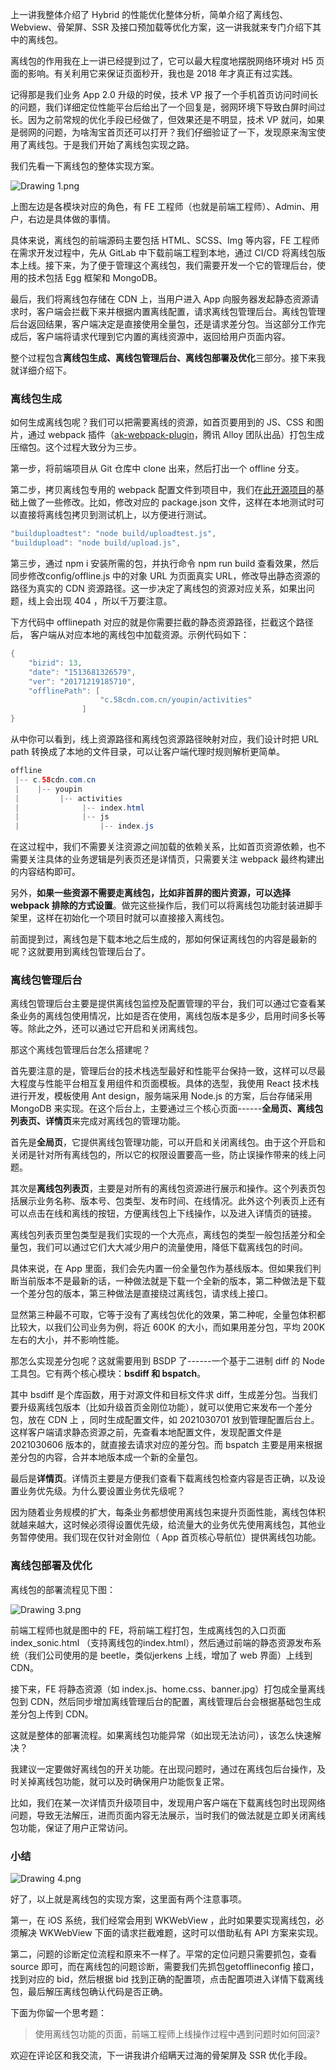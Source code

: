 上一讲我整体介绍了 Hybrid 的性能优化整体分析，简单介绍了离线包、Webview、骨架屏、SSR 及接口预加载等优化方案，这一讲我就来专门介绍下其中的离线包。

离线包的作用我在上一讲已经提到过了，它可以最大程度地摆脱网络环境对 H5 页面的影响。有关利用它来保证页面秒开，我也是 2018 年才真正有过实践。

记得那是我们业务 App 2.0 升级的时侯，技术 VP 报了一个手机首页访问时间长的问题，我们详细定位性能平台后给出了一个回复是，弱网环境下导致白屏时间过长。因为之前常规的优化手段已经做了，但效果还是不明显，技术 VP 就问，如果是弱网的问题，为啥淘宝首页还可以打开？我们仔细验证了一下，发现原来淘宝使用了离线包。于是我们开始了离线包实现之路。

我们先看一下离线包的整体实现方案。

![Drawing 1.png](https://s0.lgstatic.com/i/image6/M01/2D/9E/Cgp9HWBmyBiAV-yrAAF0q2SMdCc055.png)

上图左边是各模块对应的角色，有 FE 工程师（也就是前端工程师）、Admin、用户，右边是具体做的事情。

具体来说，离线包的前端源码主要包括 HTML、SCSS、Img 等内容，FE 工程师在需求开发过程中，先从 GitLab 中下载前端工程到本地，通过 CI/CD 将离线包版本上线。接下来，为了便于管理这个离线包，我们需要开发一个它的管理后台，使用的技术包括 Egg 框架和 MongoDB。

最后，我们将离线包存储在 CDN 上，当用户进入 App 向服务器发起静态资源请求时，客户端会拦截下来并根据内置离线配置，请求离线包管理后台。离线包管理后台返回结果，客户端决定是直接使用全量包，还是请求差分包。当这部分工作完成后，客户端将请求代理到它内置的离线资源中，返回给用户页面内容。

整个过程包含**离线包生成、离线包管理后台、离线包部署及优化**三部分。接下来我就详细介绍下。

### 离线包生成

如何生成离线包呢？我们可以把需要离线的资源，如首页要用到的 JS、CSS 和图片，通过 webpack 插件（[ak-webpack-plugin](https://github.com/steamerjs/ak-webpack-plugin?fileGuid=xxQTRXtVcqtHK6j8)，腾讯 Alloy 团队出品）打包生成压缩包。这个过程大致分为三步。

第一步，将前端项目从 Git 仓库中 clone 出来，然后打出一个 offline 分支。

第二步，拷贝离线包专用的 webpack 配置文件到项目中，我们在[此开源项目](https://github.com/steamerjs/ak-webpack-plugin?fileGuid=xxQTRXtVcqtHK6j8)的基础上做了一些修改。比如，修改对应的 package.json 文件，这样在本地测试时可以直接将离线包拷贝到测试机上，以方便进行测试。

```java
"builduploadtest": "node build/uploadtest.js",
"buildupload": "node build/upload.js",
```

第三步，通过 npm i 安装所需的包，并执行命令 npm run build 查看效果，然后同步修改config/offline.js 中的对象 URL 为页面真实 URL，修改导出静态资源的路径为真实的 CDN 资源路径。这一步决定了离线包的资源对应关系，如果出问题，线上会出现 404 ，所以千万要注意。

下方代码中 offlinepath 对应的就是你需要拦截的静态资源路径，拦截这个路径后， 客户端从对应本地的离线包中加载资源。示例代码如下：

```java
{
	"bizid": 13,
	"date": "1513681326579",
	"ver": "20171219185710",
	"offlinePath": [
                    "c.58cdn.com.cn/youpin/activities"
                ]
}       
```

从中你可以看到，线上资源路径和离线包资源路径映射对应，我们设计时把 URL path 转换成了本地的文件目录，可以让客户端代理时规则解析更简单。

```java
offline
 |-- c.58cdn.com.cn
 |    |-- youpin
 |         |-- activities
 |              |-- index.html
 |              |-- js
 |                  |-- index.js
```

在这过程中，我们不需要关注资源之间加载的依赖关系，比如首页资源依赖，也不需要关注具体的业务逻辑是列表页还是详情页，只需要关注 webpack 最终构建出的内容结构即可。

另外，**如果一些资源不需要走离线包，比如非首屏的图片资源，可以选择 webpack 排除的方式设置**。做完这些操作后，我们可以将离线包功能封装进脚手架里，这样在初始化一个项目时就可以直接接入离线包。

前面提到过，离线包是下载本地之后生成的，那如何保证离线包的内容是最新的呢？这就要用到离线包管理后台了。

### 离线包管理后台

离线包管理后台主要是提供离线包监控及配置管理的平台，我们可以通过它查看某条业务的离线包使用情况，比如是否在使用，离线包版本是多少，启用时间多长等等。除此之外，还可以通过它开启和关闭离线包。

那这个离线包管理后台怎么搭建呢？

首先要注意的是，管理后台的技术栈选型最好和性能平台保持一致，这样可以尽最大程度与性能平台相互复用组件和页面模板。具体的选型，我使用 React 技术栈进行开发，模板使用 Ant design，服务端采用 Node.js 的方案，后台存储采用 MongoDB 来实现。在这个后台上，主要通过三个核心页面------**全局页、离线包列表页、详情页**来完成对离线包的管理功能。

首先是**全局页**，它提供离线包管理功能，可以开启和关闭离线包。由于这个开启和关闭是针对所有离线包的，所以它的权限设置要高一些，防止误操作带来的线上问题。

其次是**离线包列表页**，主要是对所有的离线包资源进行展示和操作。这个列表页包括展示业务名称、版本号、包类型、发布时间、在线情况。此外这个列表页上还有可以点击在线和离线的按钮，方便离线包上下线操作，以及进入详情页的链接。

离线包列表页里包类型是我们实现的一个大亮点，离线包的类型一般包括差分和全量包，我们可以通过它们大大减少用户的流量使用，降低下载离线包的时间。

具体来说，在 App 里面，我们会先内置一份全量包作为基线版本。但如果我们判断当前版本不是最新的话，一种做法就是下载一个全新的版本，第二种做法是下载一个差分包的版本，第三种做法是直接绕过离线包，请求线上接口。

显然第三种最不可取，它等于没有了离线包优化的效果，第二种呢，全量包体积都比较大，以我们公司业务为例，将近 600K 的大小，而如果用差分包，平均 200K 左右的大小，并不影响性能。

那怎么实现差分包呢？这就需要用到 BSDP 了------一个基于二进制 diff 的 Node 工具包。它有两个核心模块：**bsdiff 和 bspatch**。

其中 bsdiff 是个库函数，用于对源文件和目标文件求 diff，生成差分包。当我们要升级离线包版本（比如升级首页金刚位功能），就可以使用它来发布一个差分包，放在 CDN 上 ，同时生成配置文件，如 2021030701 放到管理配置后台上。这样客户端请求静态资源之前，先查看本地配置文件，发现配置文件是 2021030606 版本的，就直接去请求对应的差分包。而 bspatch 主要是用来根据差分包的内容，合并本地版本成一个新的全量包。

最后是**详情页**。详情页主要是方便我们查看下载离线包检查内容是否正确，以及设置业务优先级。为什么要设置业务优先级呢？

因为随着业务规模的扩大，每条业务都想使用离线包来提升页面性能，离线包体积就越来越大，这时候必须得设置优先级，给流量大的业务优先使用离线包，其他业务暂停使用。我们现在仅针对金刚位（ App 首页核心导航位）提供离线包功能。

### 离线包部署及优化

离线包的部署流程见下图：

![Drawing 3.png](https://s0.lgstatic.com/i/image6/M01/2D/A7/CioPOWBmyDKAGruqAADLBwkfFi8988.png)

前端工程师也就是图中的 FE，将前端工程打包，生成离线包的入口页面 index_sonic.html （支持离线包的index.html），然后通过前端的静态资源发布系统（我们公司使用的是 beetle，类似jerkens 上线，增加了 web 界面）上线到 CDN。

接下来，FE 将静态资源（如 index.js、home.css、banner.jpg）打包成全量离线包到 CDN，然后同步增加离线管理后台的配置，离线管理后台会根据基础包生成差分包上传到 CDN。

这就是整体的部署流程。如果离线包功能异常（如出现无法访问），该怎么快速解决？

我建议一定要做好离线包的开关功能。在出现问题时，通过在离线包后台操作，及时关掉离线包功能，就可以及时确保用户功能恢复正常。

比如，我们在某一次详情页升级项目中，发现用户客户端在下载离线包时出现网络问题，导致无法解压，进而页面内容无法展示，当时我们的做法就是立即关闭离线包功能，保证了用户正常访问。

### 小结

![Drawing 4.png](https://s0.lgstatic.com/i/image6/M01/2D/A7/CioPOWBmyEaAKTtaAAK-S84bC4c735.png)

好了，以上就是离线包的实现方案，这里面有两个注意事项。

第一，在 iOS 系统，我们经常会用到 WKWebView ，此时如果要实现离线包，必须解决 WKWebView 下面的请求拦截难题，这时可以借助私有 API 方案来实现。

第二，问题的诊断定位流程和原来不一样了。平常的定位问题只需要抓包，查看 source 即可，而在离线包的问题诊断，需要我们先抓包getofflineconfig 接口，找到对应的 bid，然后根据 bid 找到正确的配置项，点击配置项进入详情下载离线包，最后解压离线包确认代码是否正确。

下面为你留一个思考题：
> 使用离线包功能的页面，前端工程师上线操作过程中遇到问题时如何回滚?

欢迎在评论区和我交流，下一讲我讲介绍瞒天过海的骨架屏及 SSR 优化手段。
